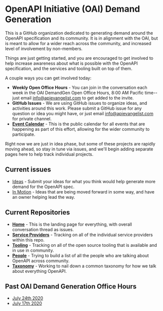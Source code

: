 # OpenAPI Initiative (OAI) Demand Generation
This is a GitHub organization dedicated to generating demand around the OpenAPI specification and its community. It is in alignment with the OAI, but is meant to allow for a wider reach across the community, and increased level of involvement by non-members.

Things are just getting started, and you are encouraged to get involved to help increase awareness about what is possible with the OpenAPI specification, and the services and tooling built on top of them.

A couple ways you can get involved today:

- **Weekly Open Office Hours** - You can join in the conversation each week in the OAI DemandGen Open Office Hours, 8:00 AM Pacific time--just email [info@apievangelist.com](mailto:info@apievangelist.com) to get added to the invite.
- **GitHub Issues** - We are using GitHub issues to organize ideas, and activities around this work. Please submit a GitHub issue for any question or idea you might have, or just email [info@apievangelist.com](mailto:info@apievangelist.com) for private channel.
- **[Event Calendar](https://calendar.google.com/calendar?cid=Y29vOGVqZGluMjFqdGoxajBzZ2dhOXR1b29AZ3JvdXAuY2FsZW5kYXIuZ29vZ2xlLmNvbQ)** - This is the public calendar for all events that are happening as part of this effort, allowing for the wider community to participate.

Right now we are just in idea phase, but some of these projects are rapidly moving ahead, so stay in tune via issues, and we'll begin adding separate pages here to help track individual projects.

## Current issues

- [Ideas](https://github.com/oai-demandgen/home/issues?q=is%3Aissue+is%3Aopen+label%3Aideas) - Submit your ideas for what you think would help generate more demand for the OpenAPI spec.
- [In Motion](https://github.com/oai-demandgen/home/issues?q=is%3Aissue+is%3Aopen+label%3Ain-motion) - Ideas that are being moved forward in some way, and have an owner helping lead the way.

## Current Repositories

- **[Home](https://github.com/oai-demandgen/home)** - This is the landing page for everything, with overall conversation thread as issues.
- **[Service Providers](https://github.com/oai-demandgen/service-providers)** - Tracking on all of the individual service providers within this repo.
- **[Tooling](https://github.com/oai-demandgen/tooling)** - Tracking on all of the open source tooling that is available and in use in community.
- **[People](https://github.com/oai-demandgen/people)** - Trying to build a list of all the people who are talking about OpenAPI across community.
- **[Taxonomy](https://github.com/oai-demandgen/taxonomy)** - Working to nail down a common taxonomy for how we talk about everything OpenAPI.

## Past OAI Demand Generation Office Hours

- [July 24th 2020](https://youtu.be/IwdL29waRSw)
- [July 17th 2020](https://youtu.be/bP7PScrtrVQ)
